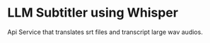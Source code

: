 # LLM Subtitler using Whisper

Api Service that translates srt files and transcript large wav audios.
